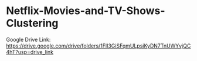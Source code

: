 # Netflix-Movies-and-TV-Shows-Clustering

Google Drive Link: https://drive.google.com/drive/folders/1FlI3GiSFqmULpsiKyDN7TnUWYvjQC4hT?usp=drive_link
